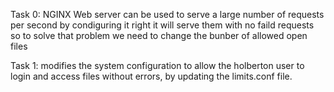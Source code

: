 Task 0:
NGINX Web server can be used to serve a large number of requests per second
by condiguring it right it will serve them with no faild requests
so to solve that problem we need to change the bunber of allowed open files

Task 1:
modifies the system configuration to allow the holberton user to login and access files without errors, by updating the limits.conf file.
